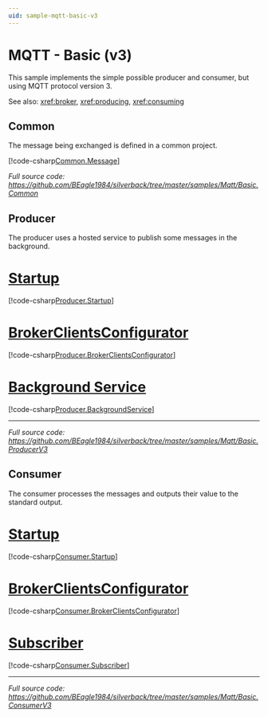 ```yaml
---
uid: sample-mqtt-basic-v3
---
```


# MQTT - Basic (v3)

This sample implements the simple possible producer and consumer, but using MQTT protocol version 3.

See also: <xref:broker>, <xref:producing>, <xref:consuming>

## Common

The message being exchanged is defined in a common project.

[!code-csharp[Common.Message](../../../samples/Mqtt/Basic.Common/SampleMessage.cs)]

_Full source code: https://github.com/BEagle1984/silverback/tree/master/samples/Mqtt/Basic.Common_


## Producer

The producer uses a hosted service to publish some messages in the background.

# [Startup](#tab/producer-startup)
[!code-csharp[Producer.Startup](../../../samples/Mqtt/Basic.ProducerV3/Startup.cs)]
# [BrokerClientsConfigurator](#tab/producer-endpoints)
[!code-csharp[Producer.BrokerClientsConfigurator](../../../samples/Mqtt/Basic.ProducerV3/BrokerClientsConfigurator.cs)]
# [Background Service](#tab/producer-background-service)
[!code-csharp[Producer.BackgroundService](../../../samples/Mqtt/Basic.ProducerV3/ProducerBackgroundService.cs)]
***

_Full source code: https://github.com/BEagle1984/silverback/tree/master/samples/Mqtt/Basic.ProducerV3_

## Consumer

The consumer processes the messages and outputs their value to the standard output.

# [Startup](#tab/consumer-startup)
[!code-csharp[Consumer.Startup](../../../samples/Mqtt/Basic.ConsumerV3/Startup.cs)]
# [BrokerClientsConfigurator](#tab/consumer-endpoints)
[!code-csharp[Consumer.BrokerClientsConfigurator](../../../samples/Mqtt/Basic.ConsumerV3/BrokerClientsConfigurator.cs)]
# [Subscriber](#tab/consumer-subscriber)
[!code-csharp[Consumer.Subscriber](../../../samples/Mqtt/Basic.ConsumerV3/SampleMessageSubscriber.cs)]
***

_Full source code: https://github.com/BEagle1984/silverback/tree/master/samples/Mqtt/Basic.ConsumerV3_
